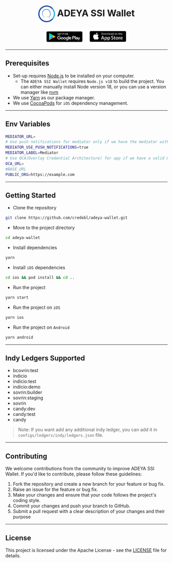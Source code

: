 <div align="center">
  <h1><img align="center" src="./assets/adeya.png" height="52" /> ADEYA SSI Wallet</h1>

<a align="center" href="https://play.google.com/store/apps/details?id=id.credebl.adeya"><img align="center" src="./assets/store_badge_android.png" height="50" /></a>
<a align="center" href="https://apps.apple.com/in/app/adeya-ssi-wallet/id6463845498"><img align="center" src="./assets/store_badge_apple.png" height="52" /></a>

</div>

---

## Prerequisites

- Set-up requires [Node.js](https://nodejs.org/en/download/) to be installed on your computer.
  - The `ADEYA SSI Wallet` requires `Node.js v18` to build the project. You can either manually install Node version 18, or you can use a version manager like [nvm](https://github.com/nvm-sh/nvm)
- We use [Yarn](https://yarnpkg.com) as our package manager.
- We use [CocoaPods](https://cocoapods.org/) for `iOS` dependency management.

---

## Env Variables

```bash
MEDIATOR_URL=
# Use push notifications for mediator only if we have the mediator with push notification enabled
MEDIATOR_USE_PUSH_NOTIFICATIONS=true
MEDIATOR_LABEL=Mediator
# Use OCA(Overlay Credential Architecture) for app if we have a valid OCA url with json file
OCA_URL=
#BASE_URL
PUBLIC_ORG=https://example.com
```

---

## Getting Started

- Clone the repository

```bash
git clone https://github.com/credebl/adeya-wallet.git
```

- Move to the project directory

```bash
cd adeya-wallet
```

- Install dependencies

```bash
yarn
```

- Install `iOS` dependencies

```bash
cd ios && pod install && cd ..
```

- Run the project

```bash
yarn start
```

- Run the project on `iOS`

```bash
yarn ios
```

- Run the project on `Android`

```bash
yarn android
```

---

## Indy Ledgers Supported

- bcovrin:test
- indicio
- indicio:test
- indicio:demo
- sovrin:builder
- sovrin:staging
- sovrin
- candy:dev
- candy:test
- candy

> Note: If you want add any additional indy ledger, you can add it in `configs/ledgers/indy/ledgers.json` file.

---

## Contributing

We welcome contributions from the community to improve ADEYA SSI Wallet. If you'd like to contribute, please follow these guidelines:

1. Fork the repository and create a new branch for your feature or bug fix.
2. Raise an issue for the feature or bug fix.
3. Make your changes and ensure that your code follows the project's coding style.
4. Commit your changes and push your branch to GitHub.
5. Submit a pull request with a clear description of your changes and their purpose

---

## License

This project is licensed under the Apache License - see the [LICENSE](./LICENSE.md) file for details.
